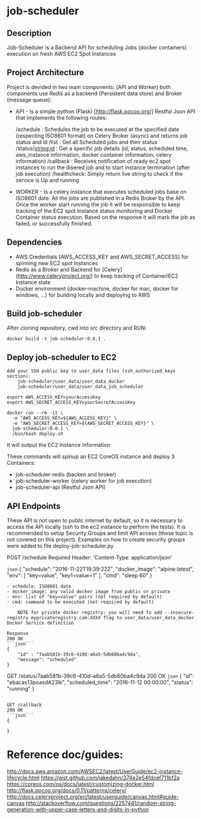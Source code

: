 # job-scheduler

## Description
Job-Scheduler is a Backend API for scheduling Jobs (docker containers) execution on fresh AWS EC2 Spot Instances

## Project Architecture
Project is devided in two main components: (API and Worker) both components use Redis as a backend (Persistent data store) and Broker (message queue):

- API - Is a simple python (Flask) [http://flask.pocoo.org/] Restful Json API that implements the following routes:

    /schedule   : Schedules the job to be executed at the specified date (respecting ISO8601 format) on Celery Broker (async) and returns job status and id
    /list       : Get all Scheduled jobs and their status  
    /status/<string:id> : Get a specific job details (id, status, scheduled time, aws_instance information, docker container information, celery information)
    /callback   : Receives notification of ready ec2 spot instances to run the disered job and to start instance termination (after job execution)
    /healthcheck: Simply return live string to check if the service is Up and running

- WORKER - Is a celery instance that executes scheduled jobs base on ISO8601 date. All the jobs are published in a Redis Broker by the API. Once the worker start running the job it will be responsible to keep tracking of the EC2 spot Instance status monitoring and Docker Container status execution. Based on the response it will mark the job as failed, or successfully finished.

## Dependencies

- AWS Credentials (AWS_ACCESS_KEY and AWS_SECRET_ACCESS) for spinning new EC2 spot Instances
- Redis as a Broker and Backend for [Celery] (http://www.celeryproject.org/) to keep tracking of Container/EC2 Instance state
- Docker environment (docker-machine, docker for mac,  docker for windows, ...) for building locally and deploying to AWS

## Build job-scheduler

After cloning repository, cwd into src directory and RUN:

    docker build -t job-scheduler:0.0.1 .

## Deploy job-scheduler to EC2

    Add your SSH public key to user_data files (ssh_authorized_keys section):
        job-scheduler/user_data/user_data_docker
        job-scheduler/user_data/user_data_job_scheduler

    export AWS_ACCESS_KEY=yourAccessKey
    export AWS_SECRET_ACCESS_KEY=yourSecretAccessKey

    docker run --rm -it \
      -e "AWS_ACCESS_KEY=${AWS_ACCESS_KEY}" \
      -e "AWS_SECRET_ACCESS_KEY=${AWS_SECRET_ACCESS_KEY}" \
      job-scheduler:0.0.1 \
      /bin/bash deploy.sh

It will output the EC2 Instance information

These commands will spinup an EC2 CoreOS instance and deploy 3 Containers:

- job-scheduler-redis (backen and broker)
- job-scheduler-worker (celery worker for job execution)
- job-scheduler-api (Restful Json API)

## API Endpoints
These API is not open to public internet by default, so it is necessary to access the API locally (ssh to the ec2 instance to perform the tests). 
It is recommended to setup Security Groups and limit API access (these topic is not covered on this project). 
Examples on how to create security groups were added to file deploy-job-scheduler.py

POST /schedule
Required Header: 'Content-Type: application/json'

```json```
{
    "schedule": "2016-11-22T19:39:22Z",
    "docker_image": "alpine:latest",
    "env": [
        "key=value",
        "key1=value=1"
    ],
    "cmd": "sleep 60"
}
```
- schedule: ISO8601 date
- docker_image: any valid docker image from public or private
- env: list of "key=value" pairs (not required by default)
- cmd: command to be executed (not required by default)

    NOTE for private docker registry: you will need to add --insecure-registry myprivateregistry.com:XXXX flag to user_data/user_data_docker Docker Service definition

Response
200 OK
```json```
{
    "id" : "7aab581b-39c6-410d-a6a5-5db60ba4c9da",
    "message": "scheduled"
}
```

GET /status/7aab581b-39c6-410d-a6a5-5db60ba4c9da
200 OK
```json```
{
    "id": "ebacas13poasdA23lk",
    "scheduled_time": "2016-11-12 00:00:00",
    "status": "running" 
}
```

GET /callback
200 OK
```json```
{

}
```

# Reference doc/guides:
http://docs.aws.amazon.com/AWSEC2/latest/UserGuide/ec2-instance-lifecycle.html
https://gist.github.com/jakedahn/374e2e54fdcef711bf2a
https://coreos.com/os/docs/latest/customizing-docker.html
http://flask.pocoo.org/docs/0.11/patterns/celery/
http://docs.celeryproject.org/en/latest/userguide/canvas.html#guide-canvas
http://stackoverflow.com/questions/2257441/random-string-generation-with-upper-case-letters-and-digits-in-python
